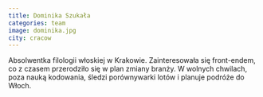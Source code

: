 ```yaml
---
title: Dominika Szukała
categories: team
image: dominika.jpg
city: cracow
---
```

Absolwentka filologii włoskiej w Krakowie. Zainteresowała się front-endem, co z czasem przerodziło się w plan zmiany branży. W wolnych chwilach, poza nauką kodowania, śledzi porównywarki lotów i planuje podróże do Włoch.
